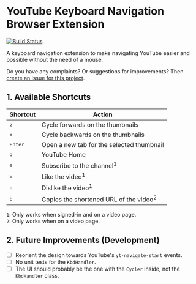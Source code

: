 # YouTube Keyboard Navigation Browser Extension

[![Build Status][travis_flag]][travis_page]

A keyboard navigation extension to make navigating YouTube easier and possible without the need of a mouse.

Do you have any complaints? Or suggestions for improvements? Then [create an issue for this project][issue_page].


[travis_page]: https://travis-ci.com/github/FanaroEngineering/youtube_kbd_nav
[travis_flag]: https://travis-ci.com/FanaroEngineering/youtube_kbd_nav.svg?branch=master
[issue_page]: https://github.com/FanaroEngineering/youtube_kbd_nav/issues

## 1. Available Shortcuts

| Shortcut         | Action                                            |
|------------------|---------------------------------------------------|
| <kbd>z</kbd>     | Cycle forwards on the thumbnails                  |
| <kbd>x</kbd>     | Cycle backwards on the thumbnails                 |
| <kbd>Enter</kbd> | Open a new tab for the selected thumbnail         |
| <kbd>q</kbd>     | YouTube Home                                      |
| <kbd>e</kbd>     | Subscribe to the channel<sup>1</sup>              |
| <kbd>v</kbd>     | Like the video<sup>1</sup>                        |
| <kbd>n</kbd>     | Dislike the video<sup>1</sup>                     |
| <kbd>b</kbd>     | Copies the shortened URL of the video<sup>2</sup> |

`1`: Only works when signed-in and on a video page. \
`2`: Only works when on a video page.

## 2. Future Improvements (Development)

- [ ] Reorient the design towards YouTube's `yt-navigate-start` events.
- [ ] No unit tests for the `KbdHandler`.
- [ ] The UI should probably be the one with the `Cycler` inside, not the `KbdHandler` class.
